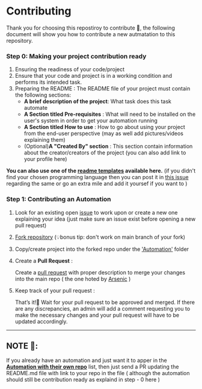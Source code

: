 # Contributing

Thank you for choosing this repostiroy to contribute 🙂, the following document will show you how to contribute a new autmatation to this repository.

### Step 0: Making your project contribution ready

1) Ensuring the readiness of your code/project
2) Ensure that your code and project is in a working condition and performs its intended task.
3) Preparing the README :
      The README file of your project must contain the following sections:
      - **A brief description of the project**: What task does this task automate
      - **A Section titled Pre-requisites** : What will need to be installed on the user's system in order to get your automation running
      - **A Section titled How to use** : How to go about using your project from the end-user perspective (may as well add pictures/videos explaining them)
      - (Optional)**A "Created By" section** : This section contain information about the creator/creators of the project (you can also add link to your profile here)
      
**You can also use one of the [readme templates](https://github.com/Arsenic-ATG/Awesome-Automations/tree/master/.readmeTeplates) available here.** (if you didn't find your chosen programming language then you can post it in [this issue](https://github.com/Arsenic-ATG/Awesome-Automations/issues/18) regarding the same or go an extra mile and add it yoursef if you want to )

### Step 1: Contributing an Automation

1) Look for an existing open [issue](#issues) to work upon or create a new one explaining your idea (just make sure an issue exist before opening a new pull request)

2) [Fork repository](https://github.com/Arsenic-ATG/Awesome-Automations) (💡bonus tip: don't work on main branch of your fork)

3) Copy/create project into the forked repo under the ['Automation'](Automations/) folder

4) Create a **Pull Request** : 

    Create a [pull request](#pull-request) with proper description to merge your changes into the main repo ( the one hoted by [Arsenic](https://github.com/Arsenic-ATG) )

5) Keep track of your pull request : 

    That’s it!🎉 Wait for your pull request to be approved and merged. If there are any discrepancies, an admin
will add a comment requesting you to make the necessary changes and your pull request will have to be
updated accordingly.

----

## NOTE 📝: 
If you already have an automation and just want it to apper in the [**Automation with their own repo**](https://github.com/Arsenic-ATG/Awesome-Automations#list-of-more-cool-automations-with-their-own-repository) list, then just send a PR updating the README.md file with link to your repo in the file ( although the automation should still be contribution ready as explaind in step - 0 here )
